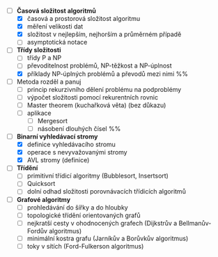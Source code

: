 - [ ] **Časová složitost algoritmů**
  - [x] časová a prostorová složitost algoritmu
  - [x] měření velikosti dat
  - [x] složitost v nejlepším, nejhorším a průměrném případě
  - [ ] asymptotická notace
- [ ] **Třídy složitosti**
  - [ ] třídy P a NP
  - [ ] převoditelnost problémů, NP-těžkost a NP-úplnost
  - [x] příklady NP-úplných problémů a převodů mezi nimi
%%
- [ ] Metoda rozděl a panuj
  - [ ] princip rekurzivního dělení problému na podproblémy
  - [ ] výpočet složitosti pomocí rekurentních rovnic
  - [ ] Master theorem (kuchařková věta) (bez důkazu)
  - [ ] aplikace
    - [ ] Mergesort
    - [ ] násobení dlouhých čísel 
%%
- [ ] **Binarní vyhledávací stromy**
  - [x] definice vyhledávacího stromu
  - [x] operace s nevyvažovanými stromy
  - [x] AVL stromy (definice)
- [ ] **Třídění**
  - [ ] primitivní třídicí algoritmy (Bubblesort, Insertsort)
  - [ ] Quicksort
  - [ ] dolní odhad složitosti porovnávacích třídicích algoritmů
- [ ] **Grafové algoritmy**
  - [ ] prohledávání do šířky a do hloubky
  - [ ] topologické třídění orientovaných grafů
  - [ ] nejkratší cesty v ohodnocených grafech (Dijkstrův a Bellmanův-Fordův algoritmus)
  - [ ] minimální kostra grafu (Jarníkův a Borůvkův algoritmus)
  - [ ] toky v sítích (Ford-Fulkerson algoritmus)